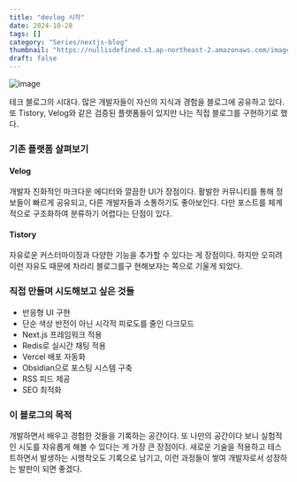 ```yaml
---
title: "devlog 시작"
date: 2024-10-28
tags: []
category: "Series/nextjs-blog"
thumbnail: "https://nullisdefined.s3.ap-northeast-2.amazonaws.com/images/8e731de98a5b03d48e6d696cb4c14744.png"
draft: false
---
```


![image](https://nullisdefined.s3.ap-northeast-2.amazonaws.com/images/8e731de98a5b03d48e6d696cb4c14744.png)

테크 블로그의 시대다. 많은 개발자들이 자신의 지식과 경험을 블로그에 공유하고 있다. 또 Tistory, Velog와 같은 검증된 플랫폼들이 있지만 나는 직접 블로그를 구현하기로 했다. 
### 기존 플랫폼 살펴보기
#### Velog
개발자 친화적인 마크다운 에디터와 깔끔한 UI가 장점이다. 활발한 커뮤니티를 통해 정보들이 빠르게 공유되고, 다른 개발자들과 소통하기도 좋아보인다. 다만 포스트를 체계적으로 구조화하여 분류하기 어렵다는 단점이 있다.
#### Tistory
자유로운 커스터마이징과 다양한 기능을 추가할 수 있다는 게 장점이다. 하지만 오히려 이런 자유도 때문에 차라리 블로그를구 현해보자는 쪽으로 기울게 되었다.
### 직접 만들며 시도해보고 싶은 것들
- 반응형 UI 구현
- 단순 색상 반전이 아닌 시각적 피로도를 줄인 다크모드
- Next.js 프레임워크 적용
- Redis로 실시간 채팅 적용
- Vercel 배포 자동화
- Obsidian으로 포스팅 시스템 구축
- RSS 피드 제공
- SEO 최적화
### 이 블로그의 목적
개발하면서 배우고 경험한 것들을 기록하는 공간이다. 또 나만의 공간이다 보니 실험적인 시도를 자유롭게 해볼 수 있다는 게 가장 큰 장점이다. 새로운 기술을 적용하고 테스트하면서 발생하는 시행착오도 기록으로 남기고, 이런 과정들이 쌓여 개발자로서 성장하는 발판이 되면 좋겠다.